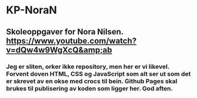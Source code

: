 # KP-NoraN

## Skoleoppgaver for Nora Nilsen. https://www.youtube.com/watch?v=dQw4w9WgXcQ&amp;ab 

### Jeg er sliten, orker ikke repository, men her er vi likevel. Forvent doven HTML, CSS og JavaScript som alt ser ut som det er skrevet av en okse med crocs til bein. Github Pages skal brukes til publisering av koden som ligger her. God aften.
